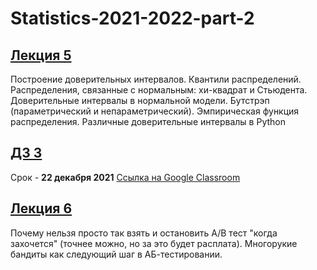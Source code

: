 # Statistics-2021-2022-part-2

## [Лекция 5](https://github.com/pileyan/Statistics-2021-2022-part-2-/tree/master/lect5)
Построение доверительных интервалов. Квантили распределений. Распределения, связанные с нормальным: хи-квадрат и Стьюдента. Доверительные интервалы в нормальной модели. Бутстрэп (параметрический и непараметрический). Эмпирическая функция распределения. Различные доверительные интервалы в Python

## [ДЗ 3](https://github.com/pileyan/Statistics-2021-2022-part-2-/tree/master/Homework/HW3) 

Срок - **22 декабря 2021** [Ссылка на Google Classroom](https://classroom.google.com/u/0/c/NDI3MTEwMjc2MDk4)

## [Лекция 6](https://github.com/pileyan/Statistics-2021-2022-part-2-/tree/master/lect6)
Почему нельзя просто так взять и остановить А/В тест "когда захочется" (точнее можно, но за это будет расплата). Многорукие бандиты как следующий шаг в АБ-тестировании.
